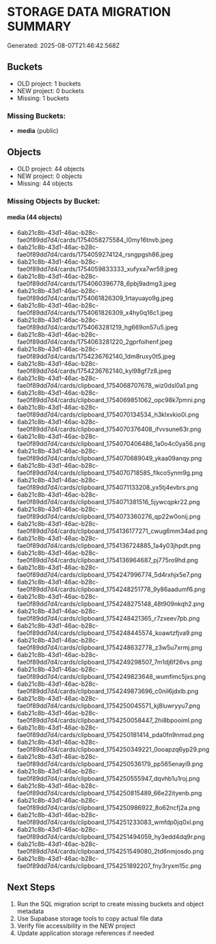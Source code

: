 # STORAGE DATA MIGRATION SUMMARY

Generated: 2025-08-07T21:46:42.568Z

## Buckets
- OLD project: 1 buckets
- NEW project: 0 buckets
- Missing: 1 buckets

### Missing Buckets:
- **media** (public)

## Objects
- OLD project: 44 objects
- NEW project: 0 objects
- Missing: 44 objects

### Missing Objects by Bucket:
#### media (44 objects)
- 6ab21c8b-43d1-46ac-b28c-fae0f89dd7d4/cards/1754058275584_l0my16tnvb.jpeg
- 6ab21c8b-43d1-46ac-b28c-fae0f89dd7d4/cards/1754059274124_rsngpgsh86.jpeg
- 6ab21c8b-43d1-46ac-b28c-fae0f89dd7d4/cards/1754059833333_xufyxa7wr59.jpeg
- 6ab21c8b-43d1-46ac-b28c-fae0f89dd7d4/cards/1754060396778_6pbj9admg3.jpeg
- 6ab21c8b-43d1-46ac-b28c-fae0f89dd7d4/cards/1754061826309_1rtayuayo9g.jpeg
- 6ab21c8b-43d1-46ac-b28c-fae0f89dd7d4/cards/1754061826309_x4hy0q16c1.jpeg
- 6ab21c8b-43d1-46ac-b28c-fae0f89dd7d4/cards/1754063281219_hg669on57u5.jpeg
- 6ab21c8b-43d1-46ac-b28c-fae0f89dd7d4/cards/1754063281220_2gprfoihenf.jpeg
- 6ab21c8b-43d1-46ac-b28c-fae0f89dd7d4/cards/1754236762140_1dm8ruxy0t5.jpeg
- 6ab21c8b-43d1-46ac-b28c-fae0f89dd7d4/cards/1754236762140_kyl98gf7z8.jpeg
- 6ab21c8b-43d1-46ac-b28c-fae0f89dd7d4/cards/clipboard_1754068707678_wiz0dsl0a1.png
- 6ab21c8b-43d1-46ac-b28c-fae0f89dd7d4/cards/clipboard_1754069851062_opc98k7pmni.png
- 6ab21c8b-43d1-46ac-b28c-fae0f89dd7d4/cards/clipboard_1754070134534_h3klxvkio0i.png
- 6ab21c8b-43d1-46ac-b28c-fae0f89dd7d4/cards/clipboard_1754070376408_ifvvsune63r.png
- 6ab21c8b-43d1-46ac-b28c-fae0f89dd7d4/cards/clipboard_1754070406486_1a0o4c0ya56.png
- 6ab21c8b-43d1-46ac-b28c-fae0f89dd7d4/cards/clipboard_1754070689049_ykaa09anqy.png
- 6ab21c8b-43d1-46ac-b28c-fae0f89dd7d4/cards/clipboard_1754070718585_flkco5ynm9g.png
- 6ab21c8b-43d1-46ac-b28c-fae0f89dd7d4/cards/clipboard_1754071133208_yx5tj4evbrs.png
- 6ab21c8b-43d1-46ac-b28c-fae0f89dd7d4/cards/clipboard_1754071381516_5jywcqpkr22.png
- 6ab21c8b-43d1-46ac-b28c-fae0f89dd7d4/cards/clipboard_1754073360276_qp22w0onij.png
- 6ab21c8b-43d1-46ac-b28c-fae0f89dd7d4/cards/clipboard_1754136177271_cwug6mm34ad.png
- 6ab21c8b-43d1-46ac-b28c-fae0f89dd7d4/cards/clipboard_1754136724885_1a4y03jhpdt.png
- 6ab21c8b-43d1-46ac-b28c-fae0f89dd7d4/cards/clipboard_1754136964687_pj775ro9hd.png
- 6ab21c8b-43d1-46ac-b28c-fae0f89dd7d4/cards/clipboard_1754247996774_5d4rxhjx5e7.png
- 6ab21c8b-43d1-46ac-b28c-fae0f89dd7d4/cards/clipboard_1754248251778_9y86aadumf6.png
- 6ab21c8b-43d1-46ac-b28c-fae0f89dd7d4/cards/clipboard_1754248275148_48t909nkqh2.png
- 6ab21c8b-43d1-46ac-b28c-fae0f89dd7d4/cards/clipboard_1754248421365_r7zxeev7pb.png
- 6ab21c8b-43d1-46ac-b28c-fae0f89dd7d4/cards/clipboard_1754248445574_koawtzfjva9.png
- 6ab21c8b-43d1-46ac-b28c-fae0f89dd7d4/cards/clipboard_1754248632778_z3w5u7xrmj.png
- 6ab21c8b-43d1-46ac-b28c-fae0f89dd7d4/cards/clipboard_1754249298507_7m1dj6f26vs.png
- 6ab21c8b-43d1-46ac-b28c-fae0f89dd7d4/cards/clipboard_1754249823648_wumfimc5jxs.png
- 6ab21c8b-43d1-46ac-b28c-fae0f89dd7d4/cards/clipboard_1754249873696_c0nil6jdxlb.png
- 6ab21c8b-43d1-46ac-b28c-fae0f89dd7d4/cards/clipboard_1754250045571_kj8luwryyu7.png
- 6ab21c8b-43d1-46ac-b28c-fae0f89dd7d4/cards/clipboard_1754250058447_2hi8bpooiml.png
- 6ab21c8b-43d1-46ac-b28c-fae0f89dd7d4/cards/clipboard_1754250181414_pda0fn9nmsd.png
- 6ab21c8b-43d1-46ac-b28c-fae0f89dd7d4/cards/clipboard_1754250349221_0ooapzq6yp29.png
- 6ab21c8b-43d1-46ac-b28c-fae0f89dd7d4/cards/clipboard_1754250536179_pp565enayi9.png
- 6ab21c8b-43d1-46ac-b28c-fae0f89dd7d4/cards/clipboard_1754250555947_dqvhb1u1roj.png
- 6ab21c8b-43d1-46ac-b28c-fae0f89dd7d4/cards/clipboard_1754250815489_66e22ityenb.png
- 6ab21c8b-43d1-46ac-b28c-fae0f89dd7d4/cards/clipboard_1754250986922_8o62ncfj2a.png
- 6ab21c8b-43d1-46ac-b28c-fae0f89dd7d4/cards/clipboard_1754251233083_wmfdp0jq0xl.png
- 6ab21c8b-43d1-46ac-b28c-fae0f89dd7d4/cards/clipboard_1754251494059_hy3edd4dq9r.png
- 6ab21c8b-43d1-46ac-b28c-fae0f89dd7d4/cards/clipboard_1754251549080_2td6nmjosdo.png
- 6ab21c8b-43d1-46ac-b28c-fae0f89dd7d4/cards/clipboard_1754251892207_fny3ryxm15c.png

## Next Steps

1. Run the SQL migration script to create missing buckets and object metadata
2. Use Supabase storage tools to copy actual file data
3. Verify file accessibility in the NEW project
4. Update application storage references if needed
